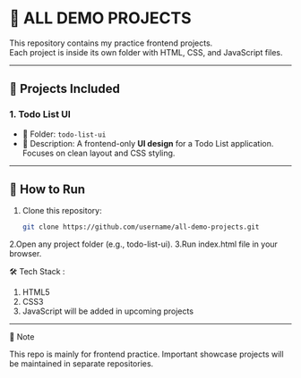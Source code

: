 # 🌟 ALL DEMO PROJECTS

This repository contains my practice frontend projects.  
Each project is inside its own folder with HTML, CSS, and  JavaScript files.  

---

## 📂 Projects Included

### 1. Todo List UI
- 📁 Folder: `todo-list-ui`
- 📝 Description: A frontend-only **UI design** for a Todo List application.  
  Focuses on clean layout and CSS styling.

---

## 🚀 How to Run
1. Clone this repository:
   ```bash
   git clone https://github.com/username/all-demo-projects.git
2.Open any project folder (e.g., todo-list-ui).
3.Run index.html file in your browser. 

🛠 Tech Stack : 
  1) HTML5
  2) CSS3
  3) JavaScript will be added in upcoming projects
---
📌 Note

This repo is mainly for frontend practice.
Important showcase projects will be maintained in separate repositories.
   
